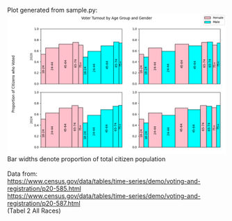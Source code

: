 Plot generated from sample.py:<br>
![plot](./Figure_1.png)
Bar widths denote proportion of total citizen population<br><br>
Data from:<br>
https://www.census.gov/data/tables/time-series/demo/voting-and-registration/p20-585.html<br>
https://www.census.gov/data/tables/time-series/demo/voting-and-registration/p20-587.html
<br>(Tabel 2 All Races)
